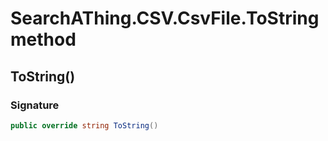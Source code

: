 # SearchAThing.CSV.CsvFile<T>.ToString method
## ToString()
### Signature
```csharp
public override string ToString()
```
